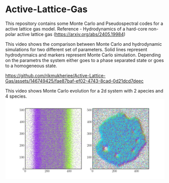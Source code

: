 # Active-Lattice-Gas
This repository contains some Monte Carlo and Pseudospectral codes for a active lattice gas model. 
Reference - Hydrodynamics of a hard-core non-polar active lattice gas (https://arxiv.org/abs/2405.19984)

This video shows the comparison between Monte Carlo and hydrodynamic simulations for two different set of 
parameters. Solid lines represent hydrodynmaics and markers represent Monte Carlo simulation. Depending on 
the parametrs the system either goes to a phase separated state or goes to a homogeneous state.

https://github.com/rikmukherjee/Active-Lattice-Gas/assets/146749425/fae87baf-ef02-4743-8cad-0d21dcd7deec

This video shows Monte Carlo evolution for a 2d system with 2 apecies and 4 species.
[![Watch the video](https://github.com/rikmukherjee/Active-Lattice-Gas/blob/main/Plots/Img-069.jpg)](https://www.youtube.com/watch?v=oJJh2qUHccw)

